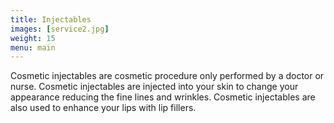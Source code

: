 ```yaml
---
title: Injectables
images: [service2.jpg]
weight: 15
menu: main
---
```

Cosmetic injectables are cosmetic procedure only performed by a doctor or nurse. Cosmetic injectables are injected into your skin to change your appearance reducing the fine lines and  wrinkles. Cosmetic injectables are also used to enhance your lips with lip fillers. 
